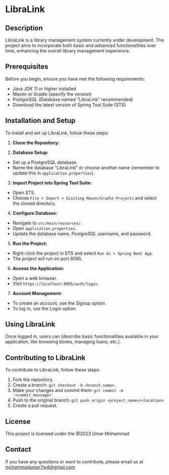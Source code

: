 # LibraLink

## Description
LibraLink is a library management system currently under development. The project aims to incorporate both basic and advanced functionalities over time, enhancing the overall library management experience.

## Prerequisites
Before you begin, ensure you have met the following requirements:
- Java JDK 11 or higher installed
- Maven or Gradle (specify the version)
- PostgreSQL (Database named "LibraLink" recommended)
- Download the latest version of Spring Tool Suite (STS)

## Installation and Setup
To install and set up LibraLink, follow these steps:

1. **Clone the Repository:**

2. **Database Setup:**
- Set up a PostgreSQL database.
- Name the database "LibraLink" or choose another name (remember to update this in `application.properties`).

3. **Import Project into Spring Tool Suite:**
- Open STS.
- Choose `File > Import > Existing Maven/Gradle Projects` and select the cloned directory.

4. **Configure Database:**
- Navigate to `src/main/resources/`.
- Open `application.properties`.
- Update the database name, PostgreSQL username, and password.

5. **Run the Project:**
- Right-click the project in STS and select `Run As > Spring Boot App`.
- The project will run on port 8085.

6. **Access the Application:**
- Open a web browser.
- Visit `https://localhost:8085/auth/login`.

7. **Account Management:**
- To create an account, use the Signup option.
- To log in, use the Login option.

## Using LibraLink
Once logged in, users can [describe basic functionalities available in your application, like browsing books, managing loans, etc.].

## Contributing to LibraLink
To contribute to LibraLink, follow these steps:
1. Fork the repository.
2. Create a branch: `git checkout -b <branch_name>`.
3. Make your changes and commit them: `git commit -m '<commit_message>'`
4. Push to the original branch: `git push origin <project_name>/<location>`
5. Create a pull request.

## License
This project is licensed under the @2023 Umar Mohammad 

## Contact
If you have any questions or want to contribute, please email us at mohammadumar7w4@gmail.com


